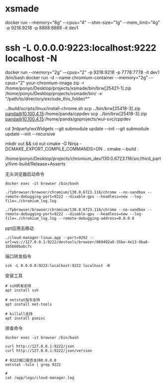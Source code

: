 # xsmade

docker run --memory="8g" --cpus="4" --shm-size="1g" --mem_limit="4g" -p 9218:9218 -p 8888:8888 -it dev1

# ssh -L 0.0.0.0:9223:localhost:9222 localhost -N
docker run --memory="2g" --cpus="2" -p 9218:9218 -p 7778:7778 -it dev1 /bin/bash
docker run -d --name chromium-container --memory="2g" --cpus="2" your-chromium-image
zip -r /home/ponyo/Desktop/projects/xsmade/bin/brw[25421-1].zip /home/ponyo/Desktop/projects/xsmade/bin/ -x "/path/to/directory/exclude_this_folder/*"

../build/scripts/linux/install-chrome.sh
scp ../bin/brw[25418-3].zip panda@10.100.4.15:/home/panda/cppdev
scp ../bin/brw[25418-3].zip panda@10.100.4.15:/home/panda/goprojects/wul-svc/cppdev

cd 3rdparty/wxWidgets
--git submodule update --init
--git submodule update --init --recursive

mkdir out && cd out
cmake -G Ninja -DCMAKE_EXPORT_COMPILE_COMMANDS=ON ..
cmake --build .


/home/ponyo/Desktop/projects/chromium_dev/130.0.6723.116/src/third_party/llvm-build/Release+Asserts


无头浏览器启动命令
```
docker exec -it browser /bin/bash

./fpbrowser/browser/chromium/130.0.6723.116/chrome --no-sandbox --remote-debugging-port=9222 --disable-gpu --headless=new --log-file=./chromium_log.log 

./fpbrowser/browser/chromium/130.0.6723.116/chrome --no-sandbox --remote-debugging-port=9222 --disable-gpu --headless=new --log-file=./chromium_log.log --remote-debugging-address=0.0.0.0

```

ppt应用去移动
```
./cloud-manager-linux.app --port=9292 --url=ws://127.0.0.1:9222/devtools/browser/069492a9-35be-4e13-9ba6-1b5b66babc7c
```

端口转发指令
```
ssh -L 0.0.0.0:9223:localhost:9222 localhost -N
```


安装工具
```
# ssh转发支持
apt install ssh

# netstat指令支持
apt install net-tools

# killall支持
apt install psmisc
```

排查命令
```
docker exec -it browser /bin/bash

curl http://127.0.0.1:9222/json
curl http://127.0.0.1:9222/json/version

# 9222端口是否支持0.0.0.0
netstat -tuln | grep 9222

#
cat /app/logs/cloud-manager.log